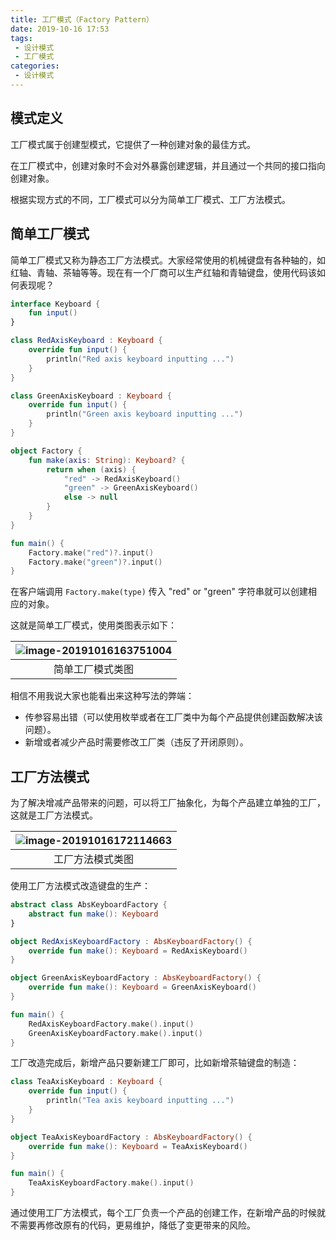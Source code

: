```yaml
---
title: 工厂模式（Factory Pattern）
date: 2019-10-16 17:53
tags:
 - 设计模式
 - 工厂模式
categories:
 - 设计模式
---
```


## 模式定义

工厂模式属于创建型模式，它提供了一种创建对象的最佳方式。

在工厂模式中，创建对象时不会对外暴露创建逻辑，并且通过一个共同的接口指向创建对象。

根据实现方式的不同，工厂模式可以分为简单工厂模式、工厂方法模式。

## 简单工厂模式

简单工厂模式又称为静态工厂方法模式。大家经常使用的机械键盘有各种轴的，如红轴、青轴、茶轴等等。现在有一个厂商可以生产红轴和青轴键盘，使用代码该如何表现呢？

```kotlin
interface Keyboard {
    fun input()
}

class RedAxisKeyboard : Keyboard {
    override fun input() {
        println("Red axis keyboard inputting ...")
    }
}

class GreenAxisKeyboard : Keyboard {
    override fun input() {
        println("Green axis keyboard inputting ...")
    }
}

object Factory {
    fun make(axis: String): Keyboard? {
        return when (axis) {
            "red" -> RedAxisKeyboard()
            "green" -> GreenAxisKeyboard()
            else -> null
        }
    }
}

fun main() {
    Factory.make("red")?.input()
    Factory.make("green")?.input()
}
```

在客户端调用 `Factory.make(type)` 传入 "red" or "green" 字符串就可以创建相应的对象。

这就是简单工厂模式，使用类图表示如下：

| ![image-20191016163751004](https://imgconvert.csdnimg.cn/aHR0cHM6Ly90dmExLnNpbmFpbWcuY24vbGFyZ2UvMDA2eThtTjZneTFnODA0cDF1Y25jajMwZHowNWVxMzEuanBn?x-oss-process=image/format,png) |
| :-------------------------------------------------------------------------------------------------------------------------------------------------------------------------------: |
|                                                                                 简单工厂模式类图                                                                                  |

相信不用我说大家也能看出来这种写法的弊端：

* 传参容易出错（可以使用枚举或者在工厂类中为每个产品提供创建函数解决该问题）。
* 新增或者减少产品时需要修改工厂类（违反了开闭原则）。

## 工厂方法模式

为了解决增减产品带来的问题，可以将工厂抽象化，为每个产品建立单独的工厂，这就是工厂方法模式。

| ![image-20191016172114663](https://imgconvert.csdnimg.cn/aHR0cHM6Ly90dmExLnNpbmFpbWcuY24vbGFyZ2UvMDA2eThtTjZneTFnODA1eWN1b3ZtajMwa2IwNWtteGkuanBn?x-oss-process=image/format,png) |
| :-------------------------------------------------------------------------------------------------------------------------------------------------------------------------------: |
|                                                                                 工厂方法模式类图                                                                                  |

使用工厂方法模式改造键盘的生产：

```kotlin
abstract class AbsKeyboardFactory {
    abstract fun make(): Keyboard
}

object RedAxisKeyboardFactory : AbsKeyboardFactory() {
    override fun make(): Keyboard = RedAxisKeyboard()
}

object GreenAxisKeyboardFactory : AbsKeyboardFactory() {
    override fun make(): Keyboard = GreenAxisKeyboard()
}

fun main() {
    RedAxisKeyboardFactory.make().input()
    GreenAxisKeyboardFactory.make().input()
}
```

工厂改造完成后，新增产品只要新建工厂即可，比如新增茶轴键盘的制造：

```kotlin
class TeaAxisKeyboard : Keyboard {
    override fun input() {
        println("Tea axis keyboard inputting ...")
    }
}

object TeaAxisKeyboardFactory : AbsKeyboardFactory() {
    override fun make(): Keyboard = TeaAxisKeyboard()
}

fun main() {
    TeaAxisKeyboardFactory.make().input()
}
```

通过使用工厂方法模式，每个工厂负责一个产品的创建工作，在新增产品的时候就不需要再修改原有的代码，更易维护，降低了变更带来的风险。